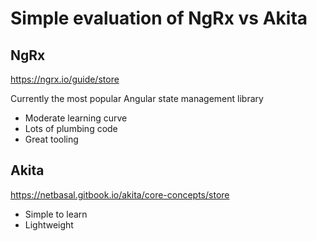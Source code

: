 # Simple evaluation of NgRx vs Akita

## NgRx

https://ngrx.io/guide/store

Currently the most popular Angular state management library

- Moderate learning curve
- Lots of plumbing code
- Great tooling

## Akita

https://netbasal.gitbook.io/akita/core-concepts/store

- Simple to learn
- Lightweight

